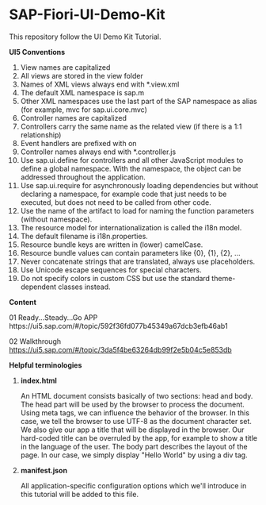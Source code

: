 # SAP-Fiori-UI-Demo-Kit
This repository follow the UI Demo Kit Tutorial.

<strong> UI5 Conventions</strong>
<p><ol>
	<li> View names are capitalized</li>
	<li> All views are stored in the view folder</li>
	<li> Names of XML views always end with *.view.xml</li>
	<li> The default XML namespace is sap.m</li>
	<li> Other XML namespaces use the last part of the SAP namespace as alias (for example, mvc for sap.ui.core.mvc)</li>
	<li> Controller names are capitalized</li>
	<li> Controllers carry the same name as the related view (if there is a 1:1 relationship)</li>
	<li> Event handlers are prefixed with on</li>
	<li> Controller names always end with *.controller.js</li>
	<li> Use sap.ui.define for controllers and all other JavaScript modules to define a global namespace. With the namespace, the object can be addressed throughout the application.</li>
	<li> Use sap.ui.require for asynchronously loading dependencies but without declaring a namespace, for example code that just needs to be executed, but does not need to be called from other code.</li>
	<li>Use the name of the artifact to load for naming the function parameters (without namespace).</li>
	<li>The resource model for internationalization is called the i18n model.</li>
	<li>The default filename is i18n.properties.</li>
	<li>Resource bundle keys are written in (lower) camelCase.</li>
	<li>Resource bundle values can contain parameters like {0}, {1}, {2}, …</li>
	<li>Never concatenate strings that are translated, always use placeholders.</li>
	<li>Use Unicode escape sequences for special characters.</li>
	<li>Do not specify colors in custom CSS but use the standard theme-dependent classes instead.</li>
</ol>
</p>
<strong> Content </strong>
<p>
01 Ready...Steady...Go APP 
https://ui5.sap.com/#/topic/592f36fd077b45349a67dcb3efb46ab1

02 Walkthrough 
https://ui5.sap.com/#/topic/3da5f4be63264db99f2e5b04c5e853db
</p>

</p>
<strong> Helpful terminologies </strong>
	<p><ol>
		<li> <strong> index.html </strong>
			<p>  
			An HTML document consists basically of two sections: head and body. The head part will be used by the browser to process the document.
			Using meta tags, we can influence the behavior of the browser. In this case, we tell the browser to use UTF-8 as the document character set.
			We also give our app a title that will be displayed in the browser. Our hard-coded title can be overruled by the app, for example to show a title in the language of the user. The body part describes the layout of 
			the page. In our case, we simply display "Hello World" by using a div tag.
			</p>
		</li>
		<li> <strong> manifest.json </strong>
			<p>  
			All application-specific configuration options which we'll introduce in this tutorial will be added to this file.
			</p>
		</li>
	</ol></p>
<p>
